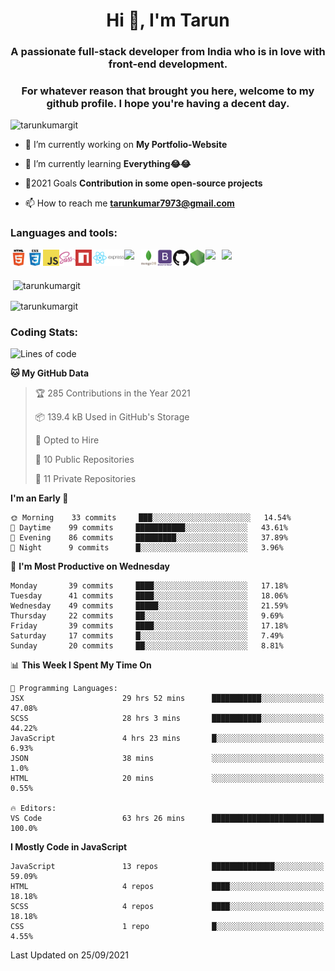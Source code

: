 <h1 align="center">Hi 👋, I'm Tarun</h1>
<h3 align="center">A passionate full-stack developer from India who is in love with front-end development.</h3>
<h3 align="center">For whatever reason that brought you here, welcome to my github profile. I hope you're having a decent day.</h3>

<p align="left"> <img src="https://komarev.com/ghpvc/?username=tarunkumargit&label=Profile%20views&color=0e75b6&style=flat" alt="tarunkumargit" /> </p>

- 🔭 I’m currently working on **My Portfolio-Website**

- 🌱 I’m currently learning **Everything😂😂**

- 🤝2021 Goals **Contribution in some open-source projects**

- 📫 How to reach me **tarunkumar7973@gmail.com**

### Languages and tools:

 <img align="left" width="26px" src="https://raw.githubusercontent.com/github/explore/80688e429a7d4ef2fca1e82350fe8e3517d3494d/topics/html/html.png" />
 <img align="left" width="26px" src="https://raw.githubusercontent.com/github/explore/80688e429a7d4ef2fca1e82350fe8e3517d3494d/topics/css/css.png" />
 <img align="left" width="26px" src="https://raw.githubusercontent.com/github/explore/80688e429a7d4ef2fca1e82350fe8e3517d3494d/topics/javascript/javascript.png" />
 <img align="left" width="26px" src="https://raw.githubusercontent.com/github/explore/80688e429a7d4ef2fca1e82350fe8e3517d3494d/topics/sass/sass.png" />
 <img align="left" width="26px" src="https://raw.githubusercontent.com/github/explore/80688e429a7d4ef2fca1e82350fe8e3517d3494d/topics/npm/npm.png" />
 <img align="left" width="26px" src="https://raw.githubusercontent.com/github/explore/80688e429a7d4ef2fca1e82350fe8e3517d3494d/topics/react/react.png" />
 <img align="left" width="26px" src="https://raw.githubusercontent.com/devicons/devicon/master/icons/express/express-original-wordmark.svg"/>
 <img align="left" width="26px" src="https://www.vectorlogo.zone/logos/figma/figma-icon.svg"/>
 <img align="left" width="26px" src="https://raw.githubusercontent.com/devicons/devicon/master/icons/mongodb/mongodb-original-wordmark.svg"/>
 <img align="left" width="26px" src="https://raw.githubusercontent.com/devicons/devicon/master/icons/bootstrap/bootstrap-plain-wordmark.svg" />

 <img align="left" width="26px" src="https://raw.githubusercontent.com/github/explore/78df643247d429f6cc873026c0622819ad797942/topics/github/github.png" />
 <img align="left" width="26px" src="https://raw.githubusercontent.com/github/explore/80688e429a7d4ef2fca1e82350fe8e3517d3494d/topics/nodejs/nodejs.png" />
 <img align="left" width="26px" src="https://download.blender.org/branding/community/blender_community_badge_white.svg" />

 <img align="left" width="26px" src="https://www.vectorlogo.zone/logos/tailwindcss/tailwindcss-icon.svg"/>

<br />
<br />

<p>&nbsp;<img align="center" src="https://github-readme-stats.vercel.app/api?username=tarunkumargit&show_icons=true&theme=react" alt="tarunkumargit" /></p>

<p><img align="center" src="https://github-readme-streak-stats.herokuapp.com/?user=tarunkumargit&show_icons=true&theme=react" alt="tarunkumargit" /></p>

### Coding Stats:

<!--START_SECTION:waka-->
![Lines of code](https://img.shields.io/badge/From%20Hello%20World%20I%27ve%20Written-603368%20lines%20of%20code-blue)

**🐱 My GitHub Data** 

> 🏆 285 Contributions in the Year 2021
 > 
> 📦 139.4 kB Used in GitHub's Storage 
 > 
> 💼 Opted to Hire
 > 
> 📜 10 Public Repositories 
 > 
> 🔑 11 Private Repositories  
 > 
**I'm an Early 🐤** 

```text
🌞 Morning    33 commits     ███░░░░░░░░░░░░░░░░░░░░░░   14.54% 
🌆 Daytime    99 commits     ███████████░░░░░░░░░░░░░░   43.61% 
🌃 Evening    86 commits     █████████░░░░░░░░░░░░░░░░   37.89% 
🌙 Night      9 commits      █░░░░░░░░░░░░░░░░░░░░░░░░   3.96%

```
📅 **I'm Most Productive on Wednesday** 

```text
Monday       39 commits     ████░░░░░░░░░░░░░░░░░░░░░   17.18% 
Tuesday      41 commits     ████░░░░░░░░░░░░░░░░░░░░░   18.06% 
Wednesday    49 commits     █████░░░░░░░░░░░░░░░░░░░░   21.59% 
Thursday     22 commits     ██░░░░░░░░░░░░░░░░░░░░░░░   9.69% 
Friday       39 commits     ████░░░░░░░░░░░░░░░░░░░░░   17.18% 
Saturday     17 commits     █░░░░░░░░░░░░░░░░░░░░░░░░   7.49% 
Sunday       20 commits     ██░░░░░░░░░░░░░░░░░░░░░░░   8.81%

```


📊 **This Week I Spent My Time On** 

```text
💬 Programming Languages: 
JSX                      29 hrs 52 mins      ███████████░░░░░░░░░░░░░░   47.08% 
SCSS                     28 hrs 3 mins       ███████████░░░░░░░░░░░░░░   44.22% 
JavaScript               4 hrs 23 mins       █░░░░░░░░░░░░░░░░░░░░░░░░   6.93% 
JSON                     38 mins             ░░░░░░░░░░░░░░░░░░░░░░░░░   1.0% 
HTML                     20 mins             ░░░░░░░░░░░░░░░░░░░░░░░░░   0.55%

🔥 Editors: 
VS Code                  63 hrs 26 mins      █████████████████████████   100.0%

```

**I Mostly Code in JavaScript** 

```text
JavaScript               13 repos            ██████████████░░░░░░░░░░░   59.09% 
HTML                     4 repos             ████░░░░░░░░░░░░░░░░░░░░░   18.18% 
SCSS                     4 repos             ████░░░░░░░░░░░░░░░░░░░░░   18.18% 
CSS                      1 repo              █░░░░░░░░░░░░░░░░░░░░░░░░   4.55%

```



 Last Updated on 25/09/2021
<!--END_SECTION:waka-->
